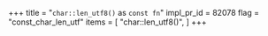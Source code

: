 +++
title = "`char::len_utf8()` as `const fn`"
impl_pr_id = 82078
flag = "const_char_len_utf"
items = [
    "char::len_utf8()",
]
+++
